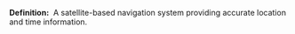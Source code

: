 **Definition:** 
 A satellite-based navigation system providing accurate location and time information.